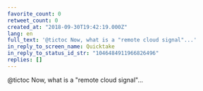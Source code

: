 ```yaml
---
favorite_count: 0
retweet_count: 0
created_at: "2018-09-30T19:42:19.000Z"
lang: en
full_text: '@tictoc Now, what is a "remote cloud signal"...'
in_reply_to_screen_name: Quicktake
in_reply_to_status_id_str: "1046484911966826496"
replies: []
---
```


@tictoc Now, what is a "remote cloud signal"...
